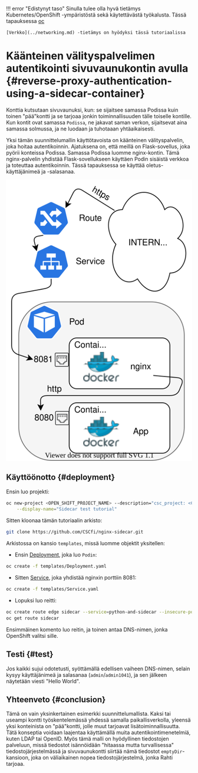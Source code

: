 
!!! error "Edistynyt taso"
    Sinulla tulee olla hyvä tietämys Kubernetes/OpenShift -ympäristöstä sekä käytettävästä työkalusta. Tässä tapauksessa [oc](../usage/cli.md)

    [Verkko](../networking.md) -tietämys on hyödyksi tässä tutoriaalissa

# Käänteinen välityspalvelimen autentikointi sivuvaunukontin avulla {#reverse-proxy-authentication-using-a-sidecar-container}

Konttia kutsutaan sivuvaunuksi, kun: se sijaitsee samassa Podissa kuin toinen "pää"kontti ja se tarjoaa jonkin toiminnallisuuden tälle toiselle kontille. Kun kontit ovat samassa `Podissa`, ne jakavat saman verkon, sijaitsevat aina samassa solmussa, ja ne luodaan ja tuhotaaan yhtäaikaisesti.

Yksi tämän suunnittelumallin käyttötavoista on käänteinen välityspalvelin, joka hoitaa autentikoinnin. Ajatuksena on, että meillä on Flask-sovellus, joka pyörii konteissa Podissa. Samassa Podissa luomme nginx-kontin. Tämä nginx-palvelin yhdistää Flask-sovellukseen käyttäen Podin sisäistä verkkoa ja toteuttaa autentikoinnin. Tässä tapauksessa se käyttää oletus-käyttäjänimeä ja -salasanaa.

![Sivuvaunu](../../img/sidecar.drawio.svg)

## Käyttöönotto {#deployment}

Ensin luo projekti:

```bash
oc new-project <OPEN_SHIFT_PROJECT_NAME> --description="csc_project: <CSC_PROJECT_NUMBER>" \
    --display-name="Sidecar test tutorial"
```

Sitten kloonaa tämän tutoriaalin arkisto:

```bash
git clone https://github.com/CSCfi/nginx-sidecar.git
```

Arkistossa on kansio `templates`, missä luomme objektit yksitellen:

* Ensin [Deployment](https://github.com/CSCfi/nginx-sidecar/blob/master/templates/Deployment.yaml), joka luo `Podin`:

```bash
oc create -f templates/Deployment.yaml
```

* Sitten [Service](https://github.com/CSCfi/nginx-sidecar/blob/master/templates/Service.yaml), joka yhdistää nginxin porttiin 8081:

```bash
oc create -f templates/Service.yaml
```

* Lopuksi luo reitti:

```bash
oc create route edge sidecar --service=python-and-sidecar --insecure-policy='Redirect'
oc get route sidecar
```

Ensimmäinen komento luo reitin, ja toinen antaa DNS-nimen, jonka OpenShift valitsi sille.

## Testi {#test}

Jos kaikki sujui odotetusti, syöttämällä edellisen vaiheen DNS-nimen, selain kysyy käyttäjänimeä ja salasanaa (`admin`/`admin1041`), ja sen jälkeen näytetään viesti "Hello World".

## Yhteenveto {#conclusion}

Tämä on vain yksinkertainen esimerkki suunnittelumallista. Kaksi tai useampi kontti työskentelemässä yhdessä samalla paikallisverkolla, yleensä yksi konteinista on "pää"kontti, jolle muut tarjoavat lisätoiminnallisuutta. Tätä konseptia voidaan laajentaa käyttämällä muita autentikointimenetelmiä, kuten LDAP tai OpenID. Myös tämä malli on hyödyllinen tiedostojen palveluun, missä tiedostot isännöidään "hitaassa mutta turvallisessa" tiedostojärjestelmässä ja sivuvaunukontti siirtää nämä tiedostot `emptyDir`-kansioon, joka on väliaikainen nopea tiedostojärjestelmä, jonka Rahti tarjoaa.

